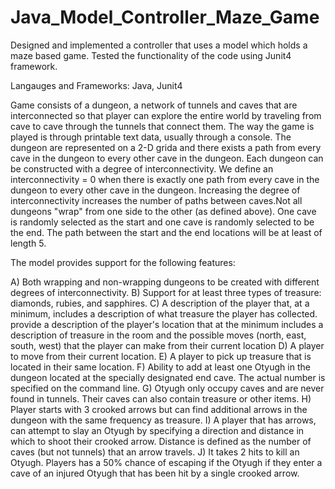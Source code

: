 # Java_Model_Controller_Maze_Game
Designed and implemented a controller that uses a model which holds a maze based game. Tested the functionality of the code using Junit4 framework. 

Langauges and Frameworks: Java, Junit4

Game consists of a dungeon, a network of tunnels and caves that are interconnected so that player can explore the entire world by traveling from cave to cave through the tunnels that connect them.
The way the game is played is through printable text data, usually through a console. The dungeon are represented on a 2-D grida and there exists a path from every cave in the dungeon to every other cave in the dungeon. 
Each dungeon can be constructed with a degree of interconnectivity. We define an interconnectivity = 0 when there is exactly one path from every cave in the dungeon to every other cave in the dungeon. Increasing the degree of interconnectivity increases the number of paths between caves.Not all dungeons "wrap" from one side to the other (as defined above).
One cave is randomly selected as the start and one cave is randomly selected to be the end. The path between the start and the end locations will be at least of length 5.

The model provides support for the following features: 

A) Both wrapping and non-wrapping dungeons to be created with different degrees of interconnectivity.
B) Support for at least three types of treasure: diamonds, rubies, and sapphires. 
C) A description of the player that, at a minimum, includes a description of what treasure the player has collected.
     provide a description of the player's location that at the minimum includes a description of treasure in the room and the possible moves (north, east,      south, west) that the player can make from their current location
D) A player to move from their current location. 
E) A player to pick up treasure that is located in their same location. 
F) Ability to add at least one Otyugh in the dungeon located at the specially designated end cave. The actual number is specified on the command line. 
G) Otyugh only occupy caves and are never found in tunnels. Their caves can also contain treasure or other items.
H) Player starts with 3 crooked arrows but can find additional arrows in the dungeon with the same frequency as treasure.
I) A player that has arrows, can attempt to slay an Otyugh by specifying a direction and distance in which to shoot their crooked arrow. Distance is defined as the number of caves (but not tunnels) that an arrow travels.
J) It takes 2 hits to kill an Otyugh. Players has a 50% chance of escaping if the Otyugh if they enter a cave of an injured Otyugh that has been hit by a single crooked arrow.
  
  
